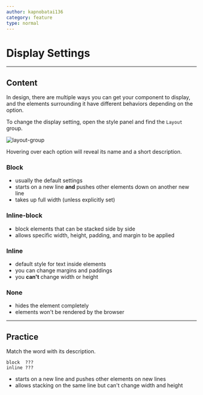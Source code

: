 ```yaml
---
author: kapnobatai136
category: feature
type: normal
---
```


# Display Settings


---

## Content

In design, there are multiple ways you can get your component to display, and the elements surrounding it have different behaviors depending on the option.

To change the display setting, open the style panel and find the `Layout` group.

![layout-group](https://img.enkipro.com/fb41bea61236c080ad6e1e726b5e36b0.png)

Hovering over each option will reveal its name and a short description.

### Block

- usually the default settings
- starts on a new line **and** pushes other elements down on another new line
- takes up full width (unless explicitly set)

### Inline-block

- block elements that can be stacked side by side
- allows specific width, height, padding, and margin to be applied

### Inline

- default style for text inside elements
- you can change margins and paddings
- you **can't** change width or height

### None

- hides the element completely
- elements won't be rendered by the browser


---

## Practice

Match the word with its description.

```plain-text
block  ???
inline ???
```

- starts on a new line and pushes other elements on new lines
- allows stacking on the same line but can't change width and height
